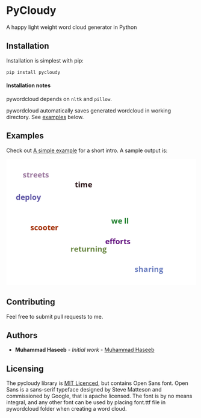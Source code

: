 # PyCloudy
A happy light weight word cloud generator in Python

## Installation

Installation is simplest with pip:

    pip install pycloudy
    

#### Installation notes

pywordcloud depends on `nltk` and `pillow`.

pywordcloud automatically saves generated wordcloud in working directory. See [examples](#examples) below.

## Examples

Check out [A simple example](Example/main.py) for a short intro. A sample output is:

![TechCrucnh-article-wordcloud](Example/word_cloud.png)

## Contributing

Feel free to submit pull requests to me.

## Authors

* **Muhammad Haseeb** - *Initial work* - [Muhammad Haseeb](https://github.com/iam-mhaseeb)

## Licensing
The pycloudy library is [MIT Licenced](LICENSE), but contains Open Sans font. Open Sans is a sans-serif typeface designed by Steve Matteson and commissioned by Google, that is apache licensed.
The font is by no means integral, and any other font can be used by placing font.ttf file in pywordcloud folder when creating a word cloud.

